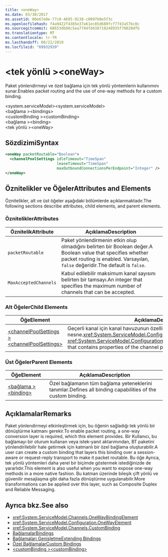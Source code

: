 ```yaml
---
title: <oneWay>
ms.date: 03/30/2017
ms.assetid: 00e67e0e-77c0-4695-9138-c0997b0e5f3c
ms.openlocfilehash: f4a9422f4385e37a61ec85d680fcf7743a57bc0c
ms.sourcegitcommit: 68653db98c5ea7744fd438710248935f70020dfb
ms.translationtype: MT
ms.contentlocale: tr-TR
ms.lasthandoff: 08/22/2019
ms.locfileid: "69932939"
---
```

# <a name="oneway"></a><span data-ttu-id="1148d-101">\<tek yönlü ></span><span class="sxs-lookup"><span data-stu-id="1148d-101">\<oneWay></span></span>
<span data-ttu-id="1148d-102">Paket yönlendirmeyi ve özel bağlama için tek yönlü yöntemlerin kullanımını sunar.</span><span class="sxs-lookup"><span data-stu-id="1148d-102">Enables packet routing and the use of one-way methods for a custom binding.</span></span>  
  
 <span data-ttu-id="1148d-103">\<system.serviceModel></span><span class="sxs-lookup"><span data-stu-id="1148d-103">\<system.serviceModel></span></span>  
<span data-ttu-id="1148d-104">\<bağlama ></span><span class="sxs-lookup"><span data-stu-id="1148d-104">\<bindings></span></span>  
<span data-ttu-id="1148d-105">\<customBinding ></span><span class="sxs-lookup"><span data-stu-id="1148d-105">\<customBinding></span></span>  
<span data-ttu-id="1148d-106">\<bağlama ></span><span class="sxs-lookup"><span data-stu-id="1148d-106">\<binding></span></span>  
<span data-ttu-id="1148d-107">\<tek yönlü ></span><span class="sxs-lookup"><span data-stu-id="1148d-107">\<oneWay></span></span>  
  
## <a name="syntax"></a><span data-ttu-id="1148d-108">Sözdizimi</span><span class="sxs-lookup"><span data-stu-id="1148d-108">Syntax</span></span>  
  
```xml  
<oneWay packetRoutable="Boolean">
  <channelPoolSettings idleTimeout="TimeSpan"
                       leaseTimeout="TimeSpan"
                       maxOutboundConnectionsPerEndpoint="Integer" />
</oneWay>
```  
  
## <a name="attributes-and-elements"></a><span data-ttu-id="1148d-109">Öznitelikler ve Öğeler</span><span class="sxs-lookup"><span data-stu-id="1148d-109">Attributes and Elements</span></span>  
 <span data-ttu-id="1148d-110">Öznitelikler, alt ve üst öğeler aşağıdaki bölümlerde açıklanmaktadır.</span><span class="sxs-lookup"><span data-stu-id="1148d-110">The following sections describe attributes, child elements, and parent elements.</span></span>  
  
### <a name="attributes"></a><span data-ttu-id="1148d-111">Öznitelikler</span><span class="sxs-lookup"><span data-stu-id="1148d-111">Attributes</span></span>  
  
|<span data-ttu-id="1148d-112">Öznitelik</span><span class="sxs-lookup"><span data-stu-id="1148d-112">Attribute</span></span>|<span data-ttu-id="1148d-113">Açıklama</span><span class="sxs-lookup"><span data-stu-id="1148d-113">Description</span></span>|  
|---------------|-----------------|  
|`packetRoutable`|<span data-ttu-id="1148d-114">Paket yönlendirmenin etkin olup olmadığını belirten bir Boolean değer.</span><span class="sxs-lookup"><span data-stu-id="1148d-114">A Boolean value that specifies whether packet routing is enabled.</span></span> <span data-ttu-id="1148d-115">Varsayılan, `false` değeridir.</span><span class="sxs-lookup"><span data-stu-id="1148d-115">The default is `false`.</span></span>|  
|`MaxAcceptedChannels`|<span data-ttu-id="1148d-116">Kabul edilebilir maksimum kanal sayısını belirten bir tamsayı.</span><span class="sxs-lookup"><span data-stu-id="1148d-116">An integer that specifies the maximum number of channels that can be accepted.</span></span>|  
  
### <a name="child-elements"></a><span data-ttu-id="1148d-117">Alt Öğeler</span><span class="sxs-lookup"><span data-stu-id="1148d-117">Child Elements</span></span>  
  
|<span data-ttu-id="1148d-118">Öğe</span><span class="sxs-lookup"><span data-stu-id="1148d-118">Element</span></span>|<span data-ttu-id="1148d-119">Açıklama</span><span class="sxs-lookup"><span data-stu-id="1148d-119">Description</span></span>|  
|-------------|-----------------|  
|[<span data-ttu-id="1148d-120">\<channelPoolSettings ></span><span class="sxs-lookup"><span data-stu-id="1148d-120">\<channelPoolSettings></span></span>](channelpoolsettings.md)|<span data-ttu-id="1148d-121">Geçerli kanal için kanal havuzunun özelliklerini içeren nesne.<xref:System.ServiceModel.Configuration.ChannelPoolSettingsElement></span><span class="sxs-lookup"><span data-stu-id="1148d-121">A <xref:System.ServiceModel.Configuration.ChannelPoolSettingsElement> object that contains properties of the channel pool for the current channel.</span></span>|  
  
### <a name="parent-elements"></a><span data-ttu-id="1148d-122">Üst Öğeler</span><span class="sxs-lookup"><span data-stu-id="1148d-122">Parent Elements</span></span>  
  
|<span data-ttu-id="1148d-123">Öğe</span><span class="sxs-lookup"><span data-stu-id="1148d-123">Element</span></span>|<span data-ttu-id="1148d-124">Açıklama</span><span class="sxs-lookup"><span data-stu-id="1148d-124">Description</span></span>|  
|-------------|-----------------|  
|[<span data-ttu-id="1148d-125">\<bağlama ></span><span class="sxs-lookup"><span data-stu-id="1148d-125">\<binding></span></span>](../../../misc/binding.md)|<span data-ttu-id="1148d-126">Özel bağlamanın tüm bağlama yeteneklerini tanımlar.</span><span class="sxs-lookup"><span data-stu-id="1148d-126">Defines all binding capabilities of the custom binding.</span></span>|  
  
## <a name="remarks"></a><span data-ttu-id="1148d-127">Açıklamalar</span><span class="sxs-lookup"><span data-stu-id="1148d-127">Remarks</span></span>  
 <span data-ttu-id="1148d-128">Paket yönlendirmeyi etkinleştirmek için, bu öğenin sağladığı tek yönlü bir dönüştürme katmanı gerekir.</span><span class="sxs-lookup"><span data-stu-id="1148d-128">To enable packet routing, a one-way conversion layer is required, which this element provides.</span></span> <span data-ttu-id="1148d-129">Bir Kullanıcı, bu bağlamayı bir oturum kullanan veya istek-yanıt aktarımından, BT paketini yönlendirilebilir hale getirmek için katmanlı bir özel bağlama oluşturabilir.</span><span class="sxs-lookup"><span data-stu-id="1148d-129">A user can create a custom binding that layers this binding over a session-aware or request-reply transport to make it packet routable.</span></span> <span data-ttu-id="1148d-130">Bu öğe Ayrıca, tek yönlü yöntemleri daha yerel bir biçimde göstermek istediğinizde de yararlıdır.</span><span class="sxs-lookup"><span data-stu-id="1148d-130">This element is also useful when you want to expose one-way methods in a more native fashion.</span></span> <span data-ttu-id="1148d-131">Bu katman üzerinde bileşik çift yönlü ve güvenilir mesajlaşma gibi daha fazla dönüştürme uygulanabilir.</span><span class="sxs-lookup"><span data-stu-id="1148d-131">More transformations can be applied over this layer, such as Composite Duplex and Reliable Messaging.</span></span>  
  
## <a name="see-also"></a><span data-ttu-id="1148d-132">Ayrıca bkz.</span><span class="sxs-lookup"><span data-stu-id="1148d-132">See also</span></span>

- <xref:System.ServiceModel.Channels.OneWayBindingElement>
- <xref:System.ServiceModel.Configuration.OneWayElement>
- <xref:System.ServiceModel.Channels.CustomBinding>
- [<span data-ttu-id="1148d-133">Bağlamalar</span><span class="sxs-lookup"><span data-stu-id="1148d-133">Bindings</span></span>](../../../wcf/bindings.md)
- [<span data-ttu-id="1148d-134">Bağlamaları Genişletme</span><span class="sxs-lookup"><span data-stu-id="1148d-134">Extending Bindings</span></span>](../../../wcf/extending/extending-bindings.md)
- [<span data-ttu-id="1148d-135">Özel Bağlamalar</span><span class="sxs-lookup"><span data-stu-id="1148d-135">Custom Bindings</span></span>](../../../wcf/extending/custom-bindings.md)
- [<span data-ttu-id="1148d-136">\<customBinding ></span><span class="sxs-lookup"><span data-stu-id="1148d-136">\<customBinding></span></span>](custombinding.md)
